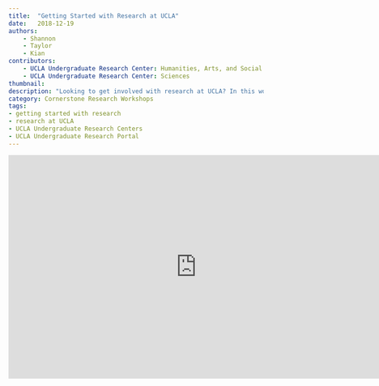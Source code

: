 ```yaml
---
title:  "Getting Started with Research at UCLA"
date:   2018-12-19
authors:
    - Shannon
    - Taylor
    - Kian
contributors:
    - UCLA Undergraduate Research Center: Humanities, Arts, and Social Sciences
    - UCLA Undergraduate Research Center: Sciences
thumbnail: 
description: "Looking to get involved with research at UCLA? In this workshop, you'll meet five UCLA Undergraduate students as they explain their unique research journeys. Anyone can do research, and this workshop connects you with resources and opportunities to help you get started today!"
category: Cornerstone Research Workshops
tags:
- getting started with research
- research at UCLA
- UCLA Undergraduate Research Centers
- UCLA Undergraduate Research Portal
---
```

<iframe src="https://ccle.ucla.edu/mod/hvp/embed.php?id=2242500" width="741" height="442" frameborder="0" allowfullscreen="allowfullscreen"></iframe><script src="https://ccle.ucla.edu/mod/hvp/library/js/h5p-resizer.js" charset="UTF-8"></script>
